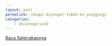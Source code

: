 ```yaml
---
layout: post
permalink: /mimpi-disengat-lebah-di-punggung/
categories:
    - Uncategorized
---
```


[Baca Selengkapnya](/10)